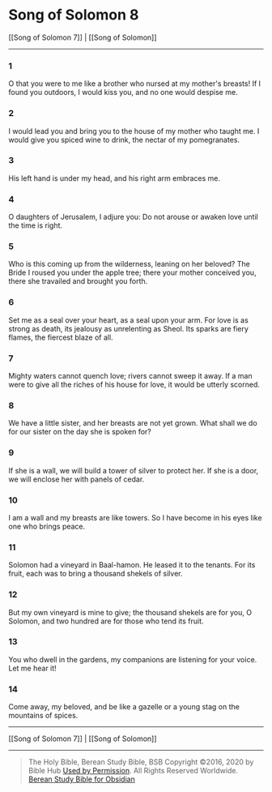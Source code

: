 # Song of Solomon 8

[[Song of Solomon 7]] | [[Song of Solomon]]

---

### 1
O that you were to me like a brother who nursed at my mother's breasts! If I found you outdoors, I would kiss you, and no one would despise me.

### 2
I would lead you and bring you to the house of my mother who taught me. I would give you spiced wine to drink, the nectar of my pomegranates.

### 3
His left hand is under my head, and his right arm embraces me.

### 4
O daughters of Jerusalem, I adjure you: Do not arouse or awaken love until the time is right.

### 5
Who is this coming up from the wilderness, leaning on her beloved? The Bride I roused you under the apple tree; there your mother conceived you, there she travailed and brought you forth.

### 6
Set me as a seal over your heart, as a seal upon your arm. For love is as strong as death, its jealousy as unrelenting as Sheol. Its sparks are fiery flames, the fiercest blaze of all.

### 7
Mighty waters cannot quench love; rivers cannot sweep it away. If a man were to give all the riches of his house for love, it would be utterly scorned.

### 8
We have a little sister, and her breasts are not yet grown. What shall we do for our sister on the day she is spoken for?

### 9
If she is a wall, we will build a tower of silver to protect her. If she is a door, we will enclose her with panels of cedar.

### 10
I am a wall and my breasts are like towers. So I have become in his eyes like one who brings peace.

### 11
Solomon had a vineyard in Baal-hamon. He leased it to the tenants. For its fruit, each was to bring a thousand shekels of silver.

### 12
But my own vineyard is mine to give; the thousand shekels are for you, O Solomon, and two hundred are for those who tend its fruit.

### 13
You who dwell in the gardens, my companions are listening for your voice. Let me hear it!

### 14
Come away, my beloved, and be like a gazelle or a young stag on the mountains of spices.

---

[[Song of Solomon 7]] | [[Song of Solomon]]

---

> The Holy Bible, Berean Study Bible, BSB
> Copyright &copy;2016, 2020 by Bible Hub
> [Used by Permission](https://berean.bible/terms.htm). All Rights Reserved Worldwide.
> [Berean Study Bible for Obsidian](https://github.com/gapmiss/berean-study-bible-for-obsidian)</small>

